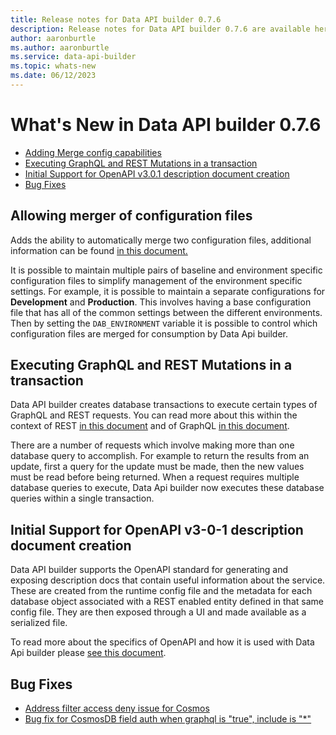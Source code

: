 ```yaml
---
title: Release notes for Data API builder 0.7.6
description: Release notes for Data API builder 0.7.6 are available here.
author: aaronburtle 
ms.author: aaronburtle
ms.service: data-api-builder 
ms.topic: whats-new 
ms.date: 06/12/2023
---
```

# What's New in Data API builder 0.7.6

- [Adding Merge config capabilities](#allowing-merger-of-configuration-files)
- [Executing GraphQL and REST Mutations in a transaction](#executing-graphql-and-rest-mutations-in-a-transaction)
- [Initial Support for OpenAPI v3.0.1 description document creation](#initial-support-for-openapi-v3-0-1-description-document-creation)
- [Bug Fixes](#bug-fixes)

## Allowing merger of configuration files
Adds the ability to automatically merge two configuration files, additional information can be found [in this document.](./data-api-builder-cli.md#using-data-api-builder-with-two-configuration-files)

It is possible to maintain multiple pairs of baseline and environment specific configuration files to simplify management of the environment specific settings. For example, it is possible to maintain a separate configurations for **Development** and **Production**. This involves having a base configuration file that has all of the common settings between the different environments. Then by setting the `DAB_ENVIRONMENT` variable it is possible to control which configuration files are merged for consumption by Data Api builder.

## Executing GraphQL and REST Mutations in a transaction
Data API builder creates database transactions to execute certain types of GraphQL and REST requests. You can read more about this within the context of REST [in this document](./rest.md#database-transactions-for-rest-api-requests) and of GraphQL [in this document](./graphql.md#database-transactions-for-a-mutation).

There are a number of requests which involve making more than one database query to accomplish. For example to return the results from an update, first a query for the update must be made, then the new values must be read before being returned. When a request requires multiple database queries to execute, Data Api builder now executes these database queries within a single transaction.

## Initial Support for OpenAPI v3-0-1 description document creation
Data API builder supports the OpenAPI standard for generating and exposing description docs that contain useful information about the service. These are created from the runtime config file and the metadata for each database object associated with a REST enabled entity defined in that same config file. They are then exposed through a UI and made available as a serialized file.

To read more about the specifics of OpenAPI and how it is used with Data Api builder please [see this document](./openapi.md).

## Bug Fixes
- [Address filter access deny issue for Cosmos](https://github.com/Azure/data-api-builder/pull/1436)
- [Bug fix for CosmosDB field auth when graphql is "true", include is "*"](https://github.com/Azure/data-api-builder/pull/1516)





